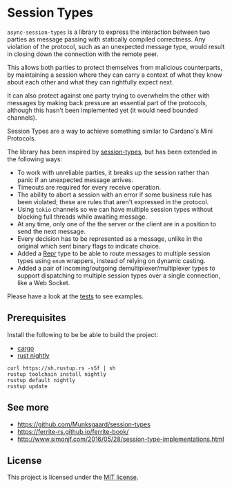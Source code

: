 # Session Types

`async-session-types` is a library to express the interaction between two parties
as message passing with statically compiled correctness. Any violation
of the protocol, such as an unexpected message type, would result in
closing down the connection with the remote peer.

This allows both parties to protect themselves from malicious counterparts,
by maintaining a session where they can carry a context of what they know
about each other and what they can rightfully expect next.

It can also protect against one party trying to overwhelm the other with
messages by making back pressure an essential part of the protocols, although
this hasn't been implemented yet (it would need bounded channels).

Session Types are a way to achieve something similar to Cardano's Mini Protocols.

The library has been inspired by [session-types](https://github.com/Munksgaard/session-types),
but has been extended in the following ways:
* To work with unreliable parties, it breaks up the session rather than panic if an unexpected message arrives.
* Timeouts are required for every receive operation.
* The ability to abort a session with an error if some business rule has been violated; these are rules that aren't expressed in
the protocol.
* Using `tokio` channels so we can have multiple session types without blocking full threads while awaiting message.
* At any time, only one of the the server or the client are in a position to send the next message.
* Every decision has to be represented as a message, unlike in the original which sent binary flags to indicate choice.
* Added a [Repr](/home/aakoshh/projects/samples/rust/async-session-types-rs/src/repr.rs) type to be able to route messages to multiple session types using `enum` wrappers, instead of relying on dynamic casting.
* Added a pair of incoming/outgoing demultiplexer/multiplexer types to support dispatching to multiple session types over a single connection, like a Web Socket.

Please have a look at the [tests](src/test.rs) to see examples.

## Prerequisites

Install the following to be be able to build the project:
* [cargo](https://doc.rust-lang.org/cargo/getting-started/installation.html)
* [rust nightly](https://rust-lang.github.io/rustup/concepts/channels.html)

```shell
curl https://sh.rustup.rs -sSf | sh
rustup toolchain install nightly
rustup default nightly
rustup update
```

## See more

* https://github.com/Munksgaard/session-types
* https://ferrite-rs.github.io/ferrite-book/
* http://www.simonjf.com/2016/05/28/session-type-implementations.html

## License

This project is licensed under the [MIT license].

[MIT license]: https://github.com/aakoshh/async-session-types-rs/blob/master/LICENSE
